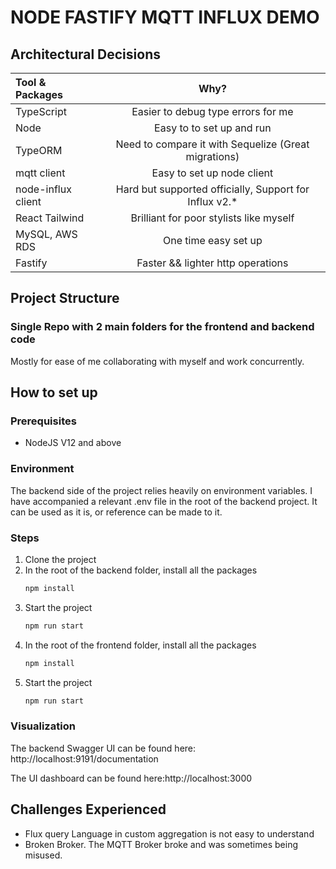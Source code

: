 # NODE FASTIFY MQTT INFLUX DEMO

## Architectural Decisions

| Tool & Packages     |                          Why?                          |
| :------------------ | :----------------------------------------------------: |
| TypeScript          |           Easier to debug type errors for me           |
| Node                |               Easy to to set up and run                |
| TypeORM             |  Need to compare it with Sequelize (Great migrations)  |
| mqtt  client        |               Easy to set up node client               |
| node-influx  client | Hard but supported officially, Support for Influx v2.* |
| React Tailwind      |        Brilliant for poor stylists like myself         |
| MySQL, AWS RDS      |                  One time easy set up                  |
| Fastify             |           Faster && lighter http operations            |

## Project Structure
### Single Repo with 2 main folders for the frontend and backend code
Mostly for ease of me collaborating with myself and work concurrently.

## How to set up
### Prerequisites
+ NodeJS V12 and above

### Environment
The backend side of the project relies heavily on environment variables. I have accompanied a relevant .env file in the root of the backend project. It can be used as it is, or reference can be made to it.

### Steps
1. Clone the project
2. In the root of the backend folder, install all the packages 
   ```bash 
   npm install
   ```
3. Start the project 
   ```bash
   npm run start
   ```
4. In the root of the frontend folder, install all the packages
   ```bash
   npm install
   ```
5. Start the project 
   ```bash 
   npm run start
   ```

### Visualization
The backend Swagger UI can be found here: http://localhost:9191/documentation

The UI dashboard can be found here:http://localhost:3000

## Challenges Experienced
+ Flux query Language in custom aggregation is not easy to understand
+ Broken Broker. The MQTT Broker broke and was sometimes being misused.
